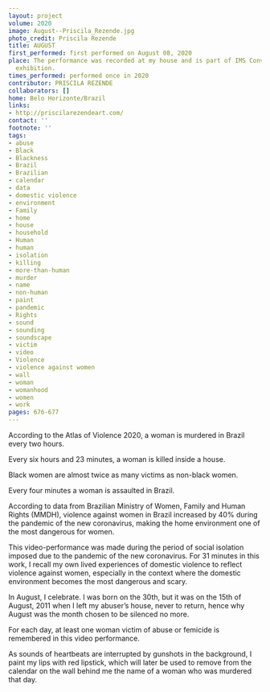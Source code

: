 ```yaml
---
layout: project
volume: 2020
image: August--Priscila_Rezende.jpg
photo_credit: Priscila Rezende
title: AUGUST
first_performed: first performed on August 08, 2020
place: The performance was recorded at my house and is part of IMS Convida virtual
  exhibition.
times_performed: performed once in 2020
contributor: PRISCILA REZENDE
collaborators: []
home: Belo Horizonte/Brazil
links:
- http://priscilarezendeart.com/
contact: ''
footnote: ''
tags:
- abuse
- Black
- Blackness
- Brazil
- Brazilian
- calendar
- data
- domestic violence
- environment
- Family
- home
- house
- household
- Human
- human
- isolation
- killing
- more-than-human
- murder
- name
- non-human
- paint
- pandemic
- Rights
- sound
- sounding
- soundscape
- victim
- video
- Violence
- violence against women
- wall
- woman
- womanhood
- women
- work
pages: 676-677
---
```


According to the Atlas of Violence 2020, a woman is murdered in Brazil every two hours.

Every six hours and 23 minutes, a woman is killed inside a house.

Black women are almost twice as many victims as non-black women.

Every four minutes a woman is assaulted in Brazil.

According to data from Brazilian Ministry of Women, Family and Human Rights (MMDH), violence against women in Brazil increased by 40% during the pandemic of the new coronavirus, making the home environment one of the most dangerous for women.

This video-performance was made during the period of social isolation imposed due to the pandemic of the new coronavirus. For 31 minutes in this work, I recall my own lived experiences of domestic violence to reflect violence against women, especially in the context where the domestic environment becomes the most dangerous and scary.

In August, I celebrate. I was born on the 30th, but it was on the 15th of August, 2011 when I left my abuser’s house, never to return, hence why August was the month chosen to be silenced no more.

For each day, at least one woman victim of abuse or femicide is remembered in this video performance.

As sounds of heartbeats are interrupted by gunshots in the background, I paint my lips with red lipstick, which will later be used to remove from the calendar on the wall behind me the name of a woman who was murdered that day.